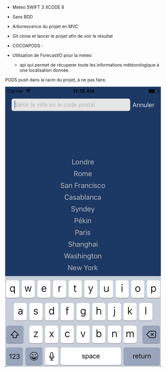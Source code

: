 - Meteo SWIFT 3 XCODE 8
- Sans BDD
- Arborescence du projet en MVC
- Git clone et lancer le projet afin de voir le résultat

- COCOAPODS :
- Utilisation de ForecastIO pour la meteo
    - api qui permet de récuperer toute les informations météorologique à une localisation donnée.

PODS push dans la racin du projet, à ne pas faire.

![Alt text](https://github.com/mrachid/meteo-swift/blob/master/Capture%20d%E2%80%99e%CC%81cran%202016-11-05%20a%CC%80%2011.15.00.png?raw=true "Optional Title")
